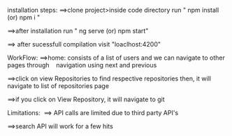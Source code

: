 installation steps:
==>clone project>inside code directory run " npm install  (or) npm i "

==>after installation run " ng serve (or) npm start"

==> after sucessfull compilation visit "loaclhost:4200"

WorkFlow:
==>home: consists of a list of users and we can navigate to other pages through    navigation using next and previous 

==>click on view Repositories to find respective repositories then, it will navigate to list of repositories page

==>if you click on View Repository, it will navigate to git 

Limitations: 
==> API calls are limited due to third party API's

==>search API will work for a few hits
